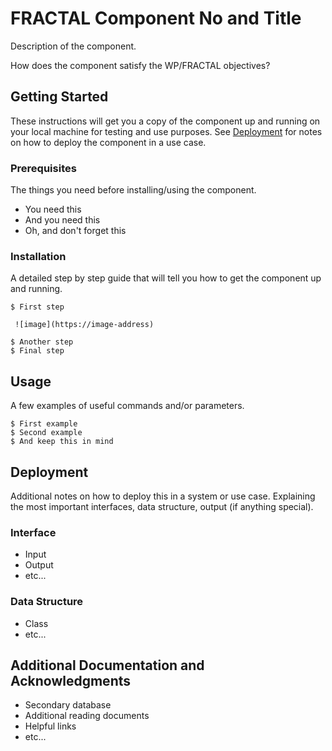 # FRACTAL Component No and Title

Description of the component.

How does the component satisfy the WP/FRACTAL objectives?

## Getting Started

These instructions will get you a copy of the component up and running on your local machine for testing and use purposes. See [Deployment](#deployment) for notes on how to deploy the component in a use case.

### Prerequisites

The things you need before installing/using the component.

* You need this
* And you need this
* Oh, and don't forget this

### Installation

A detailed step by step guide that will tell you how to get the component up and running.

```
$ First step

 ![image](https://image-address)

$ Another step
$ Final step
```

## Usage

A few examples of useful commands and/or parameters.

```
$ First example
$ Second example
$ And keep this in mind
```

## Deployment

Additional notes on how to deploy this in a system or use case. Explaining the most important interfaces, data structure, output (if anything special).

### Interface

* Input
* Output
* etc...

### Data Structure

* Class
* etc...

## Additional Documentation and Acknowledgments

* Secondary database
* Additional reading documents
* Helpful links
* etc...